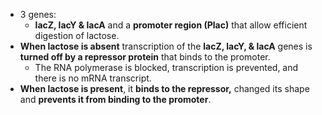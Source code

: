 
- 3 genes:
	- **lacZ, lacY & lacA** and a **promoter region (Plac)** that allow efficient digestion of lactose.
- **When lactose is absent** transcription of the **lacZ, lacY, & lacA** genes is **turned off by a repressor protein** that binds to the promoter.
	- The RNA polymerase is blocked, transcription is prevented, and there is no mRNA transcript.
- **When lactose is present**, it **binds to the repressor,** changed its shape and **prevents it from binding to the promoter**.